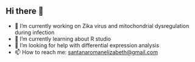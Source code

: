 ## Hi there 👋


- 🔭 I’m currently working on Zika virus and mitochondrial dysregulation during infection
- 🌱 I’m currently learning about R studio
- 🤔 I’m looking for help with differential expression analysis
- 📫 How to reach me: santanaromanelizabeth@gmail.com
